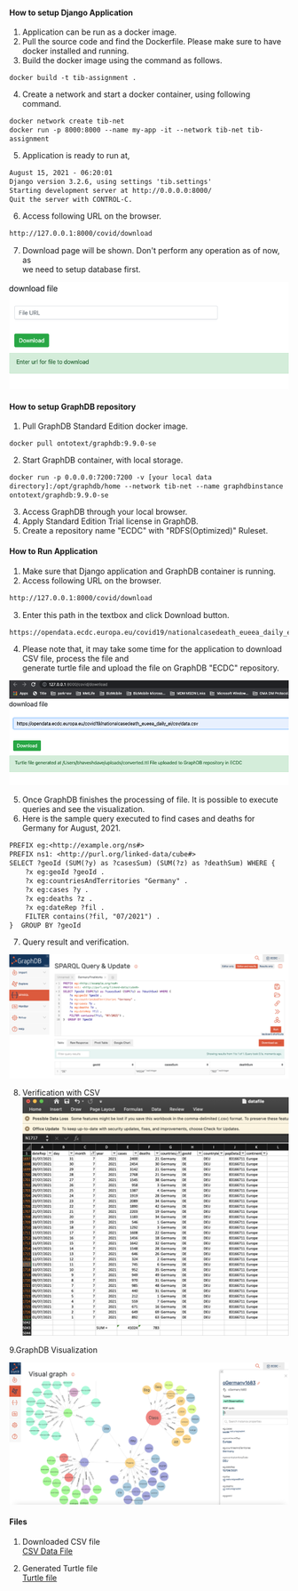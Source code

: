 #### How to setup Django Application ###

1. Application can be run as a docker image.
2. Pull the source code and find the Dockerfile. Please make sure to have docker installed and running.
3. Build the docker image using the command as follows.
```shell
docker build -t tib-assignment .
```
4. Create a network and start a docker container, using following command.
```shell
docker network create tib-net  
docker run -p 8000:8000 --name my-app -it --network tib-net tib-assignment 
```
5. Application is ready to run at,
```shell
August 15, 2021 - 06:20:01
Django version 3.2.6, using settings 'tib.settings'
Starting development server at http://0.0.0.0:8000/
Quit the server with CONTROL-C.
```
6. Access following URL on the browser.
```html
http://127.0.0.1:8000/covid/download
```
7. Download page will be shown. Don't perform any operation as of now, as  
we need to setup database first.

![download page screenshot](/docs/DownloadPage.png)


#### How to setup GraphDB repository ####
1. Pull GraphDB Standard Edition docker image.
```shell
docker pull ontotext/graphdb:9.9.0-se
```
2. Start GraphDB container, with local storage.
```shell
docker run -p 0.0.0.0:7200:7200 -v [your local data directory]:/opt/graphdb/home --network tib-net --name graphdbinstance ontotext/graphdb:9.9.0-se
```
3. Access GraphDB through your local browser.
4. Apply Standard Edition Trial license in GraphDB.
5. Create a repository name "ECDC" with "RDFS(Optimized)" Ruleset.

#### How to Run Application ####
1. Make sure that Django application and GraphDB container is running.
2. Access following URL on the browser.
```html
http://127.0.0.1:8000/covid/download
```
3. Enter this path in the textbox and click Download button.
```html
https://opendata.ecdc.europa.eu/covid19/nationalcasedeath_eueea_daily_ei/csv/data.csv
```
4. Please note that, it may take some time for the application to download CSV file, process the file and   
generate turtle file and upload the file on GraphDB "ECDC" repository.

![Download and process complete screenshot](/docs/Complete.png)

5. Once GraphDB finishes the processing of file. It is possible to execute queries and see the visualization.
6. Here is the sample query executed to find cases and deaths for Germany for August, 2021.
```sparksql
PREFIX eg:<http://example.org/ns#>
PREFIX ns1: <http://purl.org/linked-data/cube#>
SELECT ?geoId (SUM(?y) as ?casesSum) (SUM(?z) as ?deathSum) WHERE {
    ?x eg:geoId ?geoId .
    ?x eg:countriesAndTerritories "Germany" .
    ?x eg:cases ?y .
    ?x eg:deaths ?z .
    ?x eg:dateRep ?fil .
    FILTER contains(?fil, "07/2021") .
}  GROUP BY ?geoId
```
7. Query result and verification.

![Query & Result](/docs/QueryResult.png)
  
8. Verification with CSV  
![Verification](/docs/Verification.png)

9.GraphDB Visualization

![Visualization](/docs/Visualization.png)

#### Files #####

1. Downloaded CSV file  
[CSV Data File](/docs/datafile.csv)
  
2. Generated Turtle file  
[Turtle file](/docs/converted.ttl)
